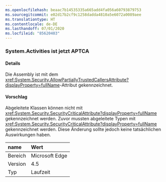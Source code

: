 ```yaml
---
ms.openlocfilehash: beaac7b14535335a665add4fa056a60793879753
ms.sourcegitcommit: e02d17b2cf9c1258dadda4810a5e6072a0089aee
ms.translationtype: HT
ms.contentlocale: de-DE
ms.lasthandoff: 07/01/2020
ms.locfileid: "85620403"
---
```

### <a name="systemactivities-is-now-aptca"></a>System.Activities ist jetzt APTCA

#### <a name="details"></a>Details

Die Assembly ist mit dem <xref:System.Security.AllowPartiallyTrustedCallersAttribute?displayProperty=fullName>-Attribut gekennzeichnet.

#### <a name="suggestion"></a>Vorschlag

Abgeleitete Klassen können nicht mit <xref:System.Security.SecurityCriticalAttribute?displayProperty=fullName> gekennzeichnet werden. Zuvor mussten abgeleitete Typen mit <xref:System.Security.SecurityCriticalAttribute?displayProperty=fullName> gekennzeichnet werden. Diese Änderung sollte jedoch keine tatsächlichen Auswirkungen haben.

| name    | Wert       |
|:--------|:------------|
| Bereich   |Microsoft Edge|
|Version|4.5|
|Typ|Laufzeit|
